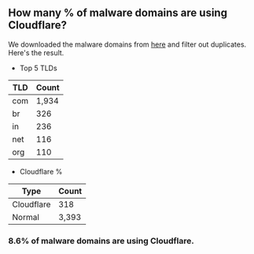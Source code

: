 ## How many % of malware domains are using Cloudflare?


We downloaded the malware domains from [here](https://urlhaus.abuse.ch) and filter out duplicates.
Here's the result.


[//]: # (start replacement)


- Top 5 TLDs

| TLD | Count |
| --- | --- |
| com | 1,934 |
| br | 326 |
| in | 236 |
| net | 116 |
| org | 110 |


- Cloudflare %

| Type | Count |
| --- | --- |
| Cloudflare | 318 |
| Normal | 3,393 |


### 8.6% of malware domains are using Cloudflare.